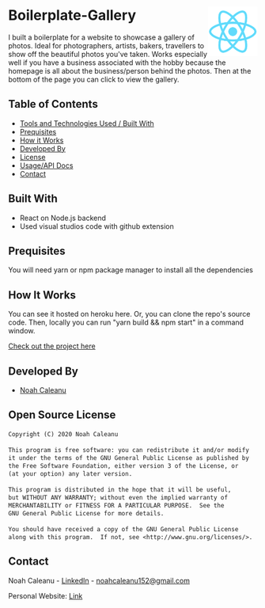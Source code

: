 # Boilerplate-Gallery <img align="right" alt="Sorry, Cannot find photo!" src="./public/logo192.png" width="100px" height="100px" >

I built a boilerplate for a website to showcase a gallery of photos. Ideal for photographers, artists, bakers, travellers to show off the beautiful photos you've taken. Works especially well if you have a business associated with the hobby because the homepage is all about the business/person behind the photos. Then at the bottom of the page you can click to view the gallery. 

<!-- TABLE OF CONTENTS -->
## Table of Contents

* [Tools and Technologies Used / Built With](#built-with)
* [Prequisites](#prequisites)
* [How it Works](#how-it-works)
* [Developed By](#developed-by)
* [License](#open-source-license)
* [Usage/API Docs](#usage--api-docs)
* [Contact](#contact)


## Built With
* React on Node.js backend
* Used visual studios code with github extension

## Prequisites

You will need yarn or npm package manager to install all the dependencies 

## How It Works

You can see it hosted on heroku here. Or, you can clone the repo's source code. Then, locally you can run "yarn build && npm start" in a command window.

[Check out the project here](https://obscure-coast-37755.herokuapp.com/)

## Developed By

- [Noah Caleanu](https://github.com/caleanunoah)


## Open Source License

```
Copyright (C) 2020 Noah Caleanu

This program is free software: you can redistribute it and/or modify
it under the terms of the GNU General Public License as published by
the Free Software Foundation, either version 3 of the License, or
(at your option) any later version.

This program is distributed in the hope that it will be useful,
but WITHOUT ANY WARRANTY; without even the implied warranty of
MERCHANTABILITY or FITNESS FOR A PARTICULAR PURPOSE.  See the
GNU General Public License for more details.

You should have received a copy of the GNU General Public License
along with this program.  If not, see <http://www.gnu.org/licenses/>.
```


## Contact

Noah Caleanu - [LinkedIn](https://www.linkedin.com/in/noah-caleanu/) - noahcaleanu152@gmail.com

Personal Website: [Link](https://noah-caleanu.ca/)






